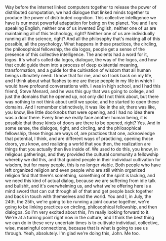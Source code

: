  Way before the internet linked computers together to release the power of distributed computation, we had dialogue that linked minds together to produce the power of distributed cognition. This collective intelligence we have is our most powerful adaptation for being on the planet. You and I are speaking English, neither one of us invented English, neither one of us are maintaining all of this technology, right? Neither one of us are individually running all the science, right? And all the philosophy that's making all of this possible, all the psychology. What happens in these practices, the circling, the philosophical fellowship, the dia logos, people get a sense of the presence of this collective intelligence. The ancients had a word for it, logos. It's what's called dia logos, dialogue, the way of the logos, and how that could guide them into a process of deep existential meaning, transformation, and a guide for the cultivation of wisdom that all human beings ultimately need. I know that for me, and so I look back on my life, and I think about what flashes to me are these people in my life in which I would have profound conversations with. I was in high school, and I had this friend, Steve Menard, and he was this guy that was going to college, and just the domains that he opened up, not only did I not think about, but there was nothing to not think about until we spoke, and he started to open these domains. And I remember distinctively, it was like in the air, there was like, you know, like little doorknobs that were opening, and I had no idea there was a door there. Every time we really face another human being, it is possible that those kinds of doors are there to be opened, right? Yes. And in some sense, the dialogos, right, and circling, and the philosophical fellowship, these things are ways of, are practices that one, acknowledge that potential, I think, and are different ways of practicing, opening those doors, you know, and realizing a world that you then, the realization are things that you actually then live inside of. We used to do this, you know, in religious gatherings, and they provided the cultural community a fellowship whereby we did this, and that guided people in their individual cultivation for wisdom, but for many people, this is no longer viable. Both people who have left organized religion and even people who are still within organized religion find that there's something, something of the spirit is lacking, and we need this kind of actual dialog, because we are suffering from idle talk and bullshit, and it's overwhelming us, and what we're offering here is a mind sword that can cut through all of that and get people back together and back in touch with themselves and the world. You and I, in July, the 24th, the 25th, we're going to be running a joint course together, we're going to be linking practices on circling, philosophical fellowship, and then dialogos. So I'm very excited about this, I'm really looking forward to it. We're at a turning point right now in the culture, and I think the best thing we can do in these very uncertain times is to cultivate individual, collective, wise, meaningful connections, because that is what is going to see us through. Yeah, absolutely. I'm glad we're doing this, John. Me too.
